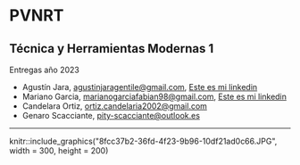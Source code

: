 # PVNRT
## Técnica y Herramientas Modernas 1
Entregas año 2023
* Agustín Jara, <agustinjaragentile@gmail.com>, [Este es mi linkedin](https://www.linkedin.com/feed/)
* Mariano Garcia, <marianogarciafabian98@gmail.com>, [Este es mi linkedin](https://www.linkedin.com/in/mariano-garc%C3%ADa-1743ba189/) 
* Candelara Ortiz, <ortiz.candelaria2002@gmail.com>
* Genaro Scacciante, <pity-scacciante@outlook.es>
<hr>



knitr::include_graphics("8fcc37b2-36fd-4f23-9b96-10df21ad0c66.JPG", width = 300, height = 200)
